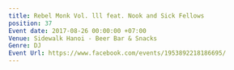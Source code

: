 ```yaml
---
title: Rebel Monk Vol. lll feat. Nook and Sick Fellows
position: 37
Event date: 2017-08-26 00:00:00 +07:00
Venue: Sidewalk Hanoi - Beer Bar & Snacks
Genre: DJ
Event Url: https://www.facebook.com/events/1953892218186695/
---
```


